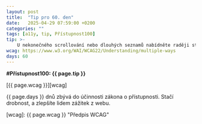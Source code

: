 ```yaml
---
layout: post
title:  "Tip pro 60. den"
date:   2025-04-29 07:59:00 +0200
categories: ""
tags: [a11y, tip, Přístupnost100]
tip: >- 
    U nekonečného scrollování nebo dlouhých seznamů nabídněte raději stránkování nebo tlačítko „Načíst další“, aby uživatel nemusel neustále rolovat.
wcag: https://www.w3.org/WAI/WCAG22/Understanding/multiple-ways
days: 60
---
```

**#Přístupnost100: {{ page.tip }}**

[{{ page.wcag }}][wcag]

{{ page.days }} dnů zbývá do účinnosti zákona o přístupnosti. Stačí drobnost, a zlepšíte lidem zážitek z webu.

[wcag]: {{ page.wcag }} "Předpis WCAG"
